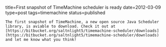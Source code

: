 title=First snapshot of TimeMachine scheduler is ready
date=2012-03-09
type=post
tags=timemachine
status=published
~~~~~~
The first snapshot of TimeMachine, a new open source Java Scheduler library, is aviable to download. Check it out at [https://bitbucket.org/saltnlight5/timemachine-scheduler/downloads](https://bitbucket.org/saltnlight5/timemachine-scheduler/downloads) and let me know what you think!